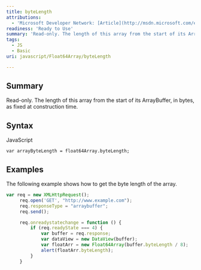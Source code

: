 ```yaml
---
title: byteLength
attributions:
  - 'Microsoft Developer Network: [Article](http://msdn.microsoft.com/en-us/library/ie/br212935(v=vs.94).aspx)'
readiness: 'Ready to Use'
summary: 'Read-only. The length of this array from the start of its ArrayBuffer, in bytes, as fixed at construction time.'
tags:
  - JS
  - Basic
uri: javascript/Float64Array/byteLength

---
```

## <span>Summary</span>

Read-only. The length of this array from the start of its ArrayBuffer, in bytes, as fixed at construction time.

## <span>Syntax</span>

<span class="language">JavaScript</span>

    var arrayByteLength = float64Array.byteLength;

## <span>Examples</span>

The following example shows how to get the byte length of the array.

``` js
var req = new XMLHttpRequest();
     req.open('GET', "http://www.example.com");
     req.responseType = "arraybuffer";
     req.send();

     req.onreadystatechange = function () {
         if (req.readyState === 4) {
             var buffer = req.response;
             var dataView = new DataView(buffer);
             var floatArr = new Float64Array(buffer.byteLength / 8);
             alert(floatArr.byteLength);
         }
     }
```

